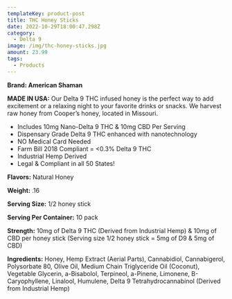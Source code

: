 ```yaml
---
templateKey: product-post
title: THC Honey Sticks
date: 2022-10-29T18:00:47.298Z
category:
  - Delta 9
image: /img/thc-honey-sticks.jpg
amount: 23.99
tags:
  - Products
---
```

**Brand:  American Shaman**

**MADE IN USA:** Our Delta 9 THC infused honey is the perfect way to add excitement or a relaxing night to your favorite drinks or snacks. We harvest raw honey from Cooper’s honey, located in Missouri.

* Includes 10mg Nano-Delta 9 THC & 10mg CBD Per Serving
* Dispensary Grade Delta 9 THC enhanced with nanotechnology
* NO Medical Card Needed
* Farm Bill 2018 Compliant = <0.3% Delta 9 THC
* Industrial Hemp Derived
* Legal & Compliant in all 50 States! <br>

**Flavors:** Natural Honey

**Weight:** .16

**Serving Size:** 1/2 honey stick

**Serving Per Container:** 10 pack

**Strength:** 10mg of Delta 9 THC (Derived from Industrial Hemp) & 10mg of CBD per honey stick (Serving size 1/2 honey stick = 5mg of D9 & 5mg of CBD)

**Ingredients:** Honey, Hemp Extract (Aerial Parts), Cannabidiol, Cannabigerol, Polysorbate 80, Olive Oil, Medium Chain Triglyceride Oil (Coconut), Vegetable Glycerin, a-Bisabolol, Terpineol, a-Pinene, Limonene, B-Caryophyllene, Linalool, Humulene, Delta 9 Tetrahydrocannabinol (Derived from Industrial Hemp)
